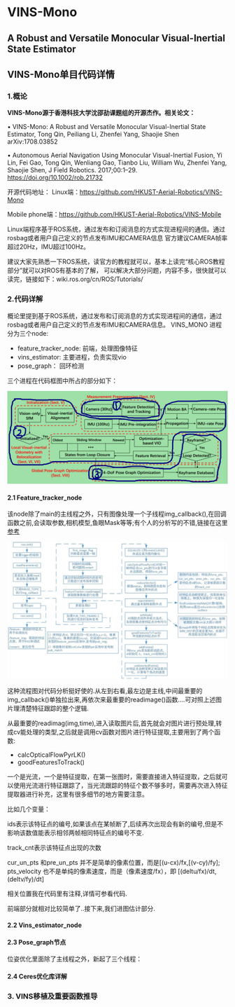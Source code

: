 # VINS-Mono
## A Robust and Versatile Monocular Visual-Inertial State Estimator

## VINS-Mono单目代码详情
### 1.概论
**VINS-Mono源于香港科技大学沈邵劼课题组的开源杰作。相关论文：**

  • 	VINS-Mono: A Robust and Versatile Monocular Visual-Inertial State Estimator, Tong Qin, Peiliang Li, Zhenfei Yang, Shaojie Shen arXiv:1708.03852

  •	  Autonomous Aerial Navigation Using Monocular Visual-Inertial Fusion, Yi Lin, Fei Gao, Tong Qin, Wenliang Gao, Tianbo Liu, William Wu, Zhenfei Yang, Shaojie Shen, J Field Robotics. 2017;00:1–29. https://doi.org/10.1002/rob.21732


开源代码地址：
Linux端：https://github.com/HKUST-Aerial-Robotics/VINS-Mono

Mobile phone端：https://github.com/HKUST-Aerial-Robotics/VINS-Mobile

Linux端程序基于ROS系统，通过发布和订阅消息的方式实现进程间的通信。通过rosbag或者用户自己定义的节点发布IMU和CAMERA信息
官方建议CAMERA帧率超过20Hz，IMU超过100Hz。

建议大家先熟悉一下ROS系统，读官方的教程就可以，基本上读完“核心ROS教程部分”就可以对ROS有基本的了解，
可以解决大部分问题，内容不多，很快就可以读完，链接如下：wiki.ros.org/cn/ROS/Tutorials/

### 2.代码详解

概论里提到基于ROS系统，通过发布和订阅消息的方式实现进程间的通信，通过rosbag或者用户自己定义的节点发布IMU和CAMERA信息。
VINS_MONO 进程分为三个node: 

+ feature_tracker_node: 前端，处理图像特征
+ vins_estimator:      主要进程，负责实现vio
+ pose_graph：		回环检测

三个进程在代码框图中所占的部分如下：

![代码结构](https://github.com/leekaka/github_pics/blob/master/VINS_MONO/%E4%BB%A3%E7%A0%81%E6%A1%86%E6%9E%B6.png?raw=true)

#### 2.1 Feature_tracker_node
该node除了main的主线程之外，只有图像处理一个子线程img_callback(),在回调函数之前,会读取参数,相机模型,鱼眼Mask等等;有个人的分析写的不错,链接在这里[参考](https://www.cnblogs.com/CV-life/archive/2019/08/30/11436742.html)

![流程图](https://github.com/leekaka/github_pics/blob/master/VINS_MONO/liucheng.jpg)

这种流程图对代码分析挺好使的.从左到右看,最左边是主线,中间最重要的img_callback()单独拉出来,再依次来最重要的readimage()函数....可对照上述图片理清楚特征跟踪的整个逻辑.

从最重要的readimag(img,time),进入读取图片后,首先就会对图片进行预处理,转成cv能处理的类型,之后就是调用cv函数对图片进行特征提取,主要用到了两个函数:

+ calcOpticalFlowPyrLK()
+ goodFeaturesToTrack()

一个是光流，一个是特征提取，在第一张图时，需要直接进入特征提取，之后就可以使用光流进行特征跟踪了，当光流跟踪的特征个数不够多时，需要再次进入特征提取器进行补充，这里有很多细节的地方需要注意。

比如几个变量：

ids表示该特征点的编号,如果该点在某帧断了,后续再次出现会有新的编号,但是不影响该数值能表示相邻两帧相同特征点的编号不变.

track_cnt表示该特征点出现的次数

cur_un_pts 和pre_un_pts 并不是简单的像素位置，而是[(u-cx)/fx,[(v-cy)/fy];   pts_velocity 也不是单纯的像素速度，而是（像素速度/fx），即 [(deltu/fx)/dt,(deltv/fy)/dt]

相关位置我在代码里有注释,详情可参看代码.

前端部分就相对比较简单了..接下来,我们进图估计部分.

#### 2.2 Vins_estimator_node

#### 2.3 Pose_graph节点
位姿优化里面除了主线程之外，新起了三个线程：

#### 2.4 Ceres优化库详解

### 3. VINS移植及重要函数推导





